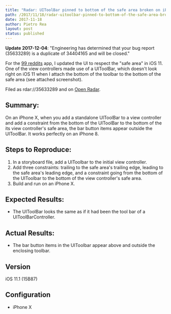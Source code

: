 ```yaml
---
title: "Radar: UIToolBar pinned to bottom of the safe area broken on iPhone X"
path: /2017/11/18/radar-uitoolbar-pinned-to-bottom-of-the-safe-area-broken-on-iphone-x
date: 2017-11-18
author: Pietro Rea
layout: post
status: published
---
```


**Update 2017-12-04**: "Engineering has determined that your bug report (35633289) is a duplicate of 34404165 and will be closed."

For the [99 reddits](https://itunes.apple.com/us/app/99-reddits/id474846610?mt=8) app, I updated the UI to respect the "safe area" in iOS 11. One of the view controllers made use of a UIToolBar, which doesn't look right on iOS 11 when I attach the bottom of the toolbar to the bottom of the safe area (see attached screenshot).

Filed as rdar://35633289 and on [Open Radar](http://www.openradar.me/35633289). 

## Summary:
On an iPhone X, when you add a standalone UIToolBar to a view controller and add a constraint from the bottom of the UIToolBar to the bottom of the its view controller's safe area, the bar button items appear outside the UIToolBar. It works perfectly on an iPhone 8.

## Steps to Reproduce:
1) In a storyboard file, add a UIToolbar to the initial view controller.
2) Add three constraints: trailing to the safe area's trailing edge, leading to the safe area's leading edge, and a constraint going from the bottom of the UIToolbar to the bottom of the view controller's safe area.
3) Build and run on an iPhone X.

## Expected Results:
* The UIToolBar looks the same as if it had been the tool bar of a UIToolBarController.

## Actual Results:
* The bar button items in the UIToolbar appear above and outside the enclosing toolbar.

## Version 
iOS 11.1 (15B87)

## Configuration
- iPhone X